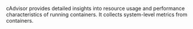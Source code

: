cAdvisor provides detailed insights into resource usage and performance characteristics of running containers. It collects system-level metrics from containers.